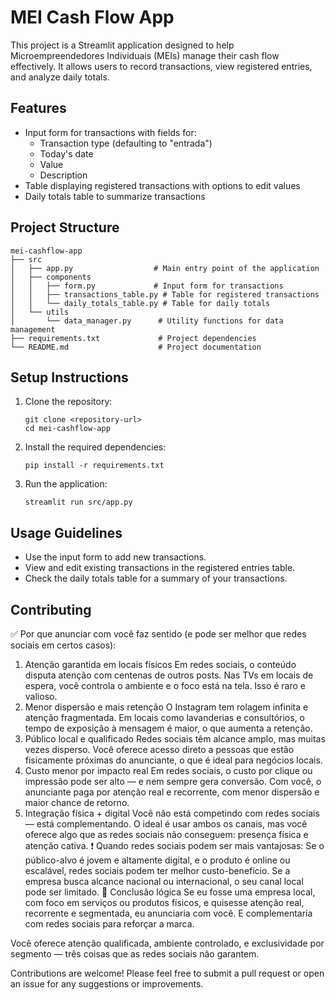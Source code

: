 # MEI Cash Flow App

This project is a Streamlit application designed to help Microempreendedores Individuais (MEIs) manage their cash flow effectively. It allows users to record transactions, view registered entries, and analyze daily totals.

## Features

- Input form for transactions with fields for:
  - Transaction type (defaulting to "entrada")
  - Today's date
  - Value
  - Description
- Table displaying registered transactions with options to edit values
- Daily totals table to summarize transactions

## Project Structure

```
mei-cashflow-app
├── src
│   ├── app.py                  # Main entry point of the application
│   ├── components
│   │   ├── form.py             # Input form for transactions
│   │   ├── transactions_table.py # Table for registered transactions
│   │   └── daily_totals_table.py # Table for daily totals
│   └── utils
│       └── data_manager.py      # Utility functions for data management
├── requirements.txt             # Project dependencies
└── README.md                    # Project documentation
```

## Setup Instructions

1. Clone the repository:
   ```
   git clone <repository-url>
   cd mei-cashflow-app
   ```

2. Install the required dependencies:
   ```
   pip install -r requirements.txt
   ```

3. Run the application:
   ```
   streamlit run src/app.py
   ```

## Usage Guidelines

- Use the input form to add new transactions.
- View and edit existing transactions in the registered entries table.
- Check the daily totals table for a summary of your transactions.

## Contributing
✅ Por que anunciar com você faz sentido (e pode ser melhor que redes sociais em certos casos):
1. Atenção garantida em locais físicos
Em redes sociais, o conteúdo disputa atenção com centenas de outros posts.
Nas TVs em locais de espera, você controla o ambiente e o foco está na tela. Isso é raro e valioso.
2. Menor dispersão e mais retenção
O Instagram tem rolagem infinita e atenção fragmentada.
Em locais como lavanderias e consultórios, o tempo de exposição à mensagem é maior, o que aumenta a retenção.
3. Público local e qualificado
Redes sociais têm alcance amplo, mas muitas vezes disperso.
Você oferece acesso direto a pessoas que estão fisicamente próximas do anunciante, o que é ideal para negócios locais.
4. Custo menor por impacto real
Em redes sociais, o custo por clique ou impressão pode ser alto — e nem sempre gera conversão.
Com você, o anunciante paga por atenção real e recorrente, com menor dispersão e maior chance de retorno.
5. Integração física + digital
Você não está competindo com redes sociais — está complementando.
O ideal é usar ambos os canais, mas você oferece algo que as redes sociais não conseguem: presença física e atenção cativa.
❗ Quando redes sociais podem ser mais vantajosas:
Se o público-alvo é jovem e altamente digital, e o produto é online ou escalável, redes sociais podem ter melhor custo-benefício.
Se a empresa busca alcance nacional ou internacional, o seu canal local pode ser limitado.
🎯 Conclusão lógica
Se eu fosse uma empresa local, com foco em serviços ou produtos físicos, e quisesse atenção real, recorrente e segmentada, eu anunciaria com você. E complementaria com redes sociais para reforçar a marca.

Você oferece atenção qualificada, ambiente controlado, e exclusividade por segmento — três coisas que as redes sociais não garantem.

Contributions are welcome! Please feel free to submit a pull request or open an issue for any suggestions or improvements.
